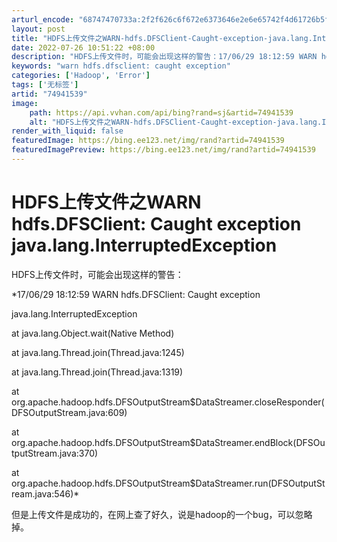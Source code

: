 ```yaml
---
arturl_encode: "68747470733a:2f2f626c6f672e6373646e2e6e65742f4d61726b5f5f63616f:2f61727469636c652f64657461696c732f3734393431353339"
layout: post
title: "HDFS上传文件之WARN-hdfs.DFSClient-Caught-exception-java.lang.InterruptedException"
date: 2022-07-26 10:51:22 +08:00
description: "HDFS上传文件时，可能会出现这样的警告：17/06/29 18:12:59 WARN hdfs.D"
keywords: "warn hdfs.dfsclient: caught exception"
categories: ['Hadoop', 'Error']
tags: ['无标签']
artid: "74941539"
image:
    path: https://api.vvhan.com/api/bing?rand=sj&artid=74941539
    alt: "HDFS上传文件之WARN-hdfs.DFSClient-Caught-exception-java.lang.InterruptedException"
render_with_liquid: false
featuredImage: https://bing.ee123.net/img/rand?artid=74941539
featuredImagePreview: https://bing.ee123.net/img/rand?artid=74941539
---
```


# HDFS上传文件之WARN hdfs.DFSClient: Caught exception java.lang.InterruptedException

HDFS上传文件时，可能会出现这样的警告：

*17/06/29 18:12:59 WARN hdfs.DFSClient: Caught exception
  
java.lang.InterruptedException
  


at java.lang.Object.wait(Native Method)
  


at java.lang.Thread.join(Thread.java:1245)
  


at java.lang.Thread.join(Thread.java:1319)
  


at org.apache.hadoop.hdfs.DFSOutputStream$DataStreamer.closeResponder(DFSOutputStream.java:609)
  


at org.apache.hadoop.hdfs.DFSOutputStream$DataStreamer.endBlock(DFSOutputStream.java:370)
  


at org.apache.hadoop.hdfs.DFSOutputStream$DataStreamer.run(DFSOutputStream.java:546)*

但是上传文件是成功的，在网上查了好久，说是hadoop的一个bug，可以忽略掉。